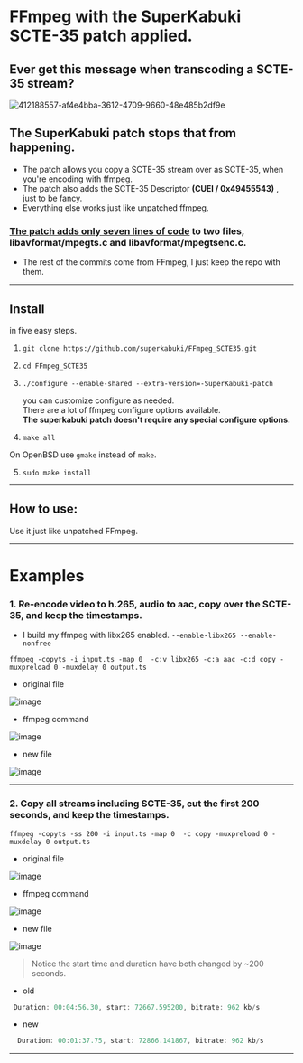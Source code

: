 # FFmpeg with the SuperKabuki SCTE-35 patch applied.
## Ever get this message when transcoding a SCTE-35 stream?

![412188557-af4e4bba-3612-4709-9660-48e485b2df9e](https://github.com/user-attachments/assets/a0f8ab8a-2e0d-4229-b867-a093bdf4f0c4)

##  __The SuperKabuki patch stops that from happening.__

* The patch  allows you copy a SCTE-35 stream over as SCTE-35, when you're encoding with ffmpeg.
* The patch also adds the SCTE-35 Descriptor __(CUEI / 0x49455543)__ , just to be fancy.
* Everything else works just like unpatched ffmpeg.

###  [The patch adds only seven lines of code](https://github.com/superkabuki/FFmpeg_SCTE35/blob/master/superkabuki-scte35.patch)  to two files, libavformat/mpegts.c and libavformat/mpegtsenc.c.
* The rest of the commits come from FFmpeg, I just keep the repo with them.



---


## Install  

in five easy steps.


1.    `git clone https://github.com/superkabuki/FFmpeg_SCTE35.git`

2.    `cd FFmpeg_SCTE35`

3.    `./configure --enable-shared --extra-version=-SuperKabuki-patch` 
 
      you can customize configure as needed. <br>
      There are a lot of ffmpeg configure options available. <br>
      __The superkabuki patch doesn't require any special configure options.__
      
  

4.    `make all` 

  On OpenBSD use `gmake` instead of `make`.

5.    `sudo make install` 



 
---

## How to use:

Use it just like unpatched FFmpeg.

---

# Examples

### 1.  Re-encode video to h.265, audio to aac, copy over the SCTE-35, and keep the timestamps.

* I build my ffmpeg with libx265 enabled. `--enable-libx265 --enable-nonfree`
```smalltalk
ffmpeg -copyts -i input.ts -map 0  -c:v libx265 -c:a aac -c:d copy -muxpreload 0 -muxdelay 0 output.ts
```



* original file

![image](https://github.com/user-attachments/assets/058c33f7-ff81-4fac-b2cb-bd256cfa2862)
  

* ffmpeg command

![image](https://github.com/user-attachments/assets/6eabe8e5-acde-43c3-a658-dfa748330eb4)

* new file

![image](https://github.com/user-attachments/assets/4e56b2bd-a074-46ab-b5fc-b34341926b41)

---


### 2. Copy all streams including SCTE-35, cut the first 200 seconds, and keep the timestamps.


```smalltalk
ffmpeg -copyts -ss 200 -i input.ts -map 0  -c copy -muxpreload 0 -muxdelay 0 output.ts
```

* original file
  
 ![image](https://github.com/user-attachments/assets/058c33f7-ff81-4fac-b2cb-bd256cfa2862)
 

* ffmpeg command
  
![image](https://github.com/user-attachments/assets/049d8711-2c2a-4b4d-b1c6-3f03f1f35f3a)

* new file
  
![image](https://github.com/user-attachments/assets/4e56b2bd-a074-46ab-b5fc-b34341926b41)


> Notice the start time and duration have both changed by ~200 seconds.

* old
  
```js
 Duration: 00:04:56.30, start: 72667.595200, bitrate: 962 kb/s
```

* new

```js
  Duration: 00:01:37.75, start: 72866.141867, bitrate: 962 kb/s
```
---

